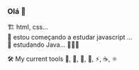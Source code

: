 ### Olá 👋

🏗 html, css... <br>
🌱 estou começando a estudar javascript ... <br>
🌱 estudando Java... 👩🏽‍💻

 🛠️ My current tools 
 🐧, 
 📑, 
 🎨,
 📜,
 ⚡,
 ☕️,
 ⚛️
 


<!--
**OlgaJuanne/olgajuanne** is a ✨ _special_ ✨ repository because its `README.md` (this file) appears on your GitHub profile.

Here are some ideas to get you started:

- 🔭 I’m currently working on ...
- 🌱 I’m currently learning ...
- 👯 I’m looking to collaborate on ...
- 🤔 I’m looking for help with ...
- 💬 Ask me about ...
- 📫 How to reach me: ...
- 😄 Pronouns: ...
- ⚡ Fun fact: ...
-->
